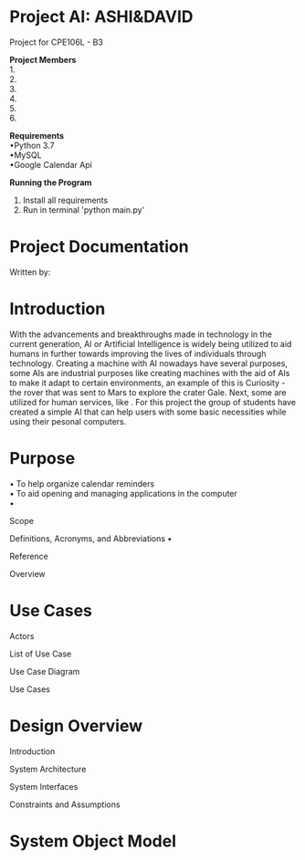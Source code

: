 # Project AI: ASHI&DAVID
Project for CPE106L - B3

**Project Members**  
  1.  
  2.  
  3.  
  4.  
  5.  
  6.  

**Requirements**  
•Python 3.7  
•MySQL  
•Google Calendar Api  

**Running the Program**  
1. Install all requirements
2. Run in terminal 'python main.py'

# Project Documentation
Written by:

# Introduction
  With the advancements and breakthroughs made in technology in the current generation, AI or Artificial Intelligence is widely being utilized to aid humans in further towards improving the lives of individuals through technology. Creating a machine with AI nowadays have several purposes, some AIs are industrial purposes like creating machines with the aid of AIs to make it adapt to certain environments, an example of this is Curiosity - the rover that was sent to Mars to explore the crater Gale. Next, some are utilized for human services, like  . For this project the group of students have created a simple AI that can help users with some basic necessities while using their pesonal computers.  
  
# Purpose  
• To help organize calendar reminders    
• To aid opening and managing applications in the computer  
• 

Scope

Definitions, Acronyms, and Abbreviations
•

Reference

Overview

# Use Cases

Actors

List of Use Case

Use Case Diagram

Use Cases

# Design Overview

Introduction

System Architecture

System Interfaces

Constraints and Assumptions

# System Object Model


